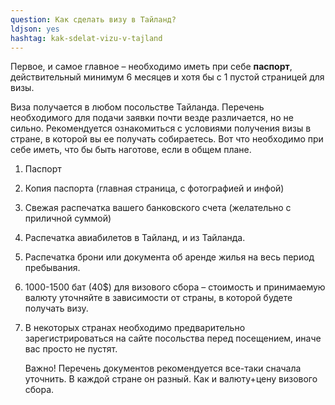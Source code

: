 ```yaml
---
question: Как сделать визу в Тайланд?
ldjson: yes
hashtag: kak-sdelat-vizu-v-tajland
---
```


Первое, и самое главное – необходимо иметь при себе **паспорт**, действительный минимум 6 месяцев и хотя бы с 1 пустой страницей для визы.

Виза получается в любом посольстве Тайланда. Перечень необходимого для подачи заявки почти везде различается, но не сильно. Рекомендуется ознакомиться с условиями получения визы в стране, в которой вы ее получать собираетесь. Вот что необходимо при себе иметь, что бы быть наготове, если в общем плане.

1. Паспорт
2. Копия паспорта (главная страница, с фотографией и инфой)
3. Свежая распечатка вашего банковского счета (желательно с приличной суммой)
4. Распечатка авиабилетов в Тайланд, и из Тайланда.
5. Распечатка брони или документа об аренде жилья на весь период пребывания.
6. 1000-1500 бат (40$) для визового сбора – стоимость и принимаемую валюту уточняйте в зависимости от страны, в которой будете получать визу.
7. В некоторых странах необходимо предварительно зарегистрироваться на сайте посольства перед посещением, иначе вас просто не пустят.  
      
    Важно! Перечень документов рекомендуется все-таки сначала уточнить. В каждой стране он разный. Как и валюту+цену визового сбора.